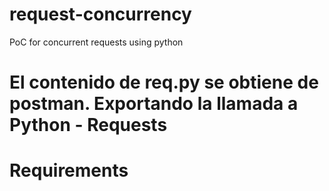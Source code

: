 # request-concurrency
PoC for concurrent requests using python

# El contenido de req.py se obtiene de postman. Exportando la llamada a Python - Requests
# Requirements